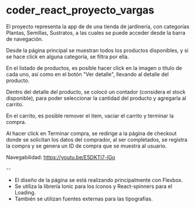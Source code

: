 # coder_react_proyecto_vargas

El proyecto representa la app de de una tienda de jardinería, con categorías Plantas, Semillas, Sustratos, a las cuales se puede acceder desde la barra de navegación.

Desde la página principal se muestran todos los productos disponibles, y si se hace click en alguna categoría, se filtra por ella.

En el listado de productos, es posible hacer click en la imagen o título de cada uno, así como en el botón "Ver detalle", llevando al detalle del producto.

Dentro del detalle del producto, se colocó un contador (considera el stock disponible), para poder seleccionar la cantidad del producto y agregarla al carrito.

En el carrito, es posible remover el item, vaciar el carrito y terminar la compra.

Al hacer click en Terminar compra, se redirige a la página de checkout donde se solicitan los datos del comprador, al ser completados, se registra la compra y se genera un ID de compra que se muestra al usuario.

Navegabilidad: https://youtu.be/E5DKTl7-lGo

--

- El diseño de la página se está realizando principalmente con Flexbox.
- Se utiliza la librería Ionic para los íconos y React-spinners para el Loading.
- También se utilizan fuentes externas para las tipografías.
